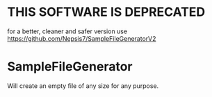 # THIS SOFTWARE IS DEPRECATED
for a better, cleaner and safer version use https://github.com/Nepsis7/SampleFileGeneratorV2

# SampleFileGenerator
Will create an empty file of any size for any purpose.
